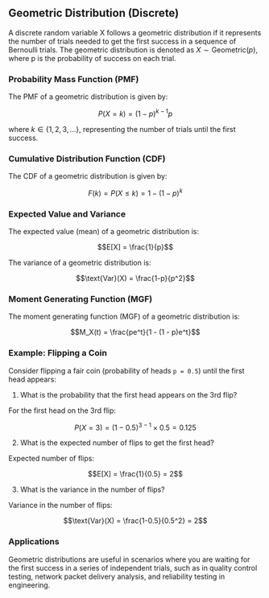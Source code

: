 ## Geometric Distribution (Discrete)

A discrete random variable X follows a geometric distribution if it represents the number of trials needed to get the first success in a sequence of Bernoulli trials. The geometric distribution is denoted as $X \sim \text{Geometric}(p)$, where p is the probability of success on each trial.

### Probability Mass Function (PMF)

The PMF of a geometric distribution is given by:

$$P(X=k) = (1-p)^{k-1} p$$

where $k \in \{1, 2, 3, \dots\}$, representing the number of trials until the first success.

### Cumulative Distribution Function (CDF)

The CDF of a geometric distribution is given by:

$$F(k) = P(X \le k) = 1 - (1-p)^k$$

### Expected Value and Variance

The expected value (mean) of a geometric distribution is:

$$E[X] = \frac{1}{p}$$

The variance of a geometric distribution is:

$$\text{Var}(X) = \frac{1-p}{p^2}$$

### Moment Generating Function (MGF)

The moment generating function (MGF) of a geometric distribution is:

$$M_X(t) = \frac{pe^t}{1 - (1 - p)e^t}$$

### Example: Flipping a Coin

Consider flipping a fair coin (probability of heads `p = 0.5`) until the first head appears:

1. What is the probability that the first head appears on the 3rd flip?

For the first head on the 3rd flip:

$$P(X = 3) = (1-0.5)^{3-1} \times 0.5 = 0.125$$

2. What is the expected number of flips to get the first head?

Expected number of flips:

$$E[X] = \frac{1}{0.5} = 2$$

3. What is the variance in the number of flips?

Variance in the number of flips:

$$\text{Var}(X) = \frac{1-0.5}{0.5^2} = 2$$

### Applications

Geometric distributions are useful in scenarios where you are waiting for the first success in a series of independent trials, such as in quality control testing, network packet delivery analysis, and reliability testing in engineering.
